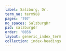 ```yaml
---
label: Salzburg, Dr.
term_no: term968
pages: '797'
no_spaces: SalzburgDr
pid: salzburgdr
order: '0856'
layout: generic_index_term
collection: index-headings
---
```


